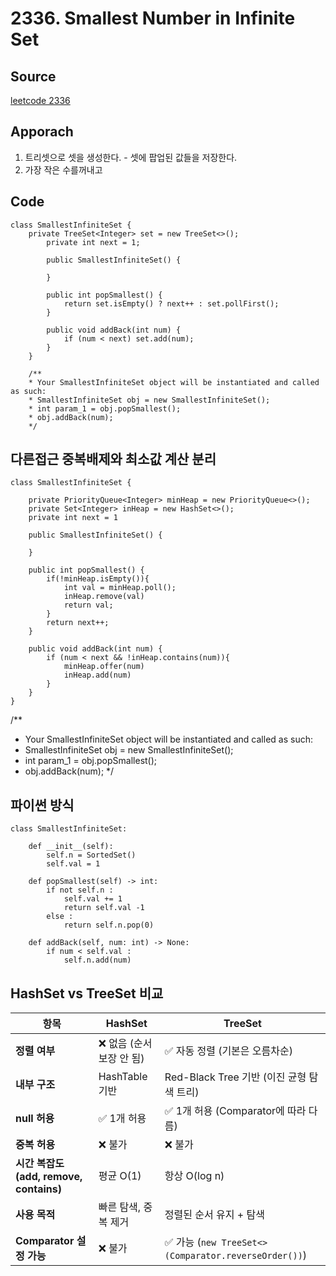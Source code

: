 # 2336. Smallest Number in Infinite Set

## Source

[leetcode 2336](https://leetcode.com/problems/smallest-number-in-infinite-set/description/?envType=study-plan-v2&envId=leetcode-75)

## Apporach
1. 트리셋으로 셋을 생성한다. - 셋에 팝업된 값들을 저장한다.  
2. 가장 작은 수를꺼내고 

## Code

    class SmallestInfiniteSet {
        private TreeSet<Integer> set = new TreeSet<>();
            private int next = 1;

            public SmallestInfiniteSet() {
                
            }
            
            public int popSmallest() {
                return set.isEmpty() ? next++ : set.pollFirst();
            }
            
            public void addBack(int num) {
                if (num < next) set.add(num);
            }
        }

        /**
        * Your SmallestInfiniteSet object will be instantiated and called as such:
        * SmallestInfiniteSet obj = new SmallestInfiniteSet();
        * int param_1 = obj.popSmallest();
        * obj.addBack(num);
        */


## 다른접근 중복배제와 최소값 계산 분리 
    class SmallestInfiniteSet {
   
        private PriorityQueue<Integer> minHeap = new PriorityQueue<>();
        private Set<Integer> inHeap = new HashSet<>();
        private int next = 1

        public SmallestInfiniteSet() {
            
        }
        
        public int popSmallest() {
            if(!minHeap.isEmpty()){
                int val = minHeap.poll();
                inHeap.remove(val)
                return val;
            }
            return next++;
        }
        
        public void addBack(int num) {
            if (num < next && !inHeap.contains(num)){
                minHeap.offer(num)
                inHeap.add(num)
            }
        }
    }

/**
 * Your SmallestInfiniteSet object will be instantiated and called as such:
 * SmallestInfiniteSet obj = new SmallestInfiniteSet();
 * int param_1 = obj.popSmallest();
 * obj.addBack(num);
 */


## 파이썬 방식
    class SmallestInfiniteSet:
        
        def __init__(self):
            self.n = SortedSet()
            self.val = 1

        def popSmallest(self) -> int:
            if not self.n : 
                self.val += 1 
                return self.val -1
            else :
                return self.n.pop(0)

        def addBack(self, num: int) -> None:
            if num < self.val :
                self.n.add(num)


## HashSet vs TreeSet 비교

| 항목 | HashSet | TreeSet |
|------|---------|---------|
| **정렬 여부** | ❌ 없음 (순서 보장 안 됨) | ✅ 자동 정렬 (기본은 오름차순) |
| **내부 구조** | HashTable 기반 | Red-Black Tree 기반 (이진 균형 탐색 트리) |
| **null 허용** | ✅ 1개 허용 | ✅ 1개 허용 (Comparator에 따라 다름) |
| **중복 허용** | ❌ 불가 | ❌ 불가 |
| **시간 복잡도 (add, remove, contains)** | 평균 O(1) | 항상 O(log n) |
| **사용 목적** | 빠른 탐색, 중복 제거 | 정렬된 순서 유지 + 탐색 |
| **Comparator 설정 가능** | ❌ 불가 | ✅ 가능 (`new TreeSet<>(Comparator.reverseOrder())`) |
